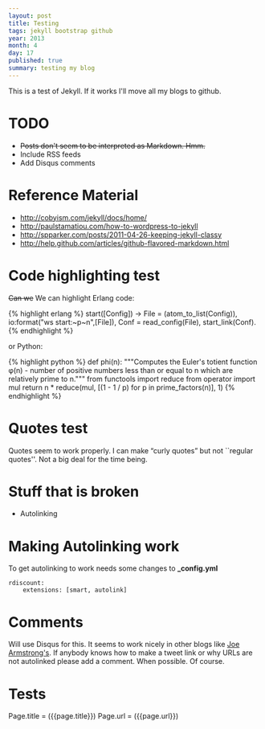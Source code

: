 ```yaml
---
layout: post
title: Testing
tags: jekyll bootstrap github
year: 2013
month: 4
day: 17
published: true
summary: testing my blog
---
```


This is a test of Jekyll. If it works I'll move all my blogs to github.

TODO
====

* <strike>Posts don't seem to be interpreted as Markdown. Hmm.</strike>
* Include RSS feeds
* Add Disqus comments

Reference Material
==================

* http://cobyism.com/jekyll/docs/home/
* http://paulstamatiou.com/how-to-wordpress-to-jekyll
* http://spparker.com/posts/2011-04-26-keeping-jekyll-classy
* http://help.github.com/articles/github-flavored-markdown.html

Code highlighting test
======================

<strike>Can we</strike> We can highlight Erlang code:

{% highlight erlang %}
start([Config]) ->
    File = (atom_to_list(Config)),
    io:format("ws start:~p~n",[File]),
    Conf = read_config(File),
    start_link(Conf).
{% endhighlight %}

or Python:

{% highlight python %}
def phi(n):
    """Computes the Euler's totient function φ(n) -
    number of positive numbers less than or
    equal to n which are relatively prime to n."""
    from functools import reduce
    from operator  import mul
    return n * reduce(mul, [(1 - 1 / p) for p in prime_factors(n)], 1)
{% endhighlight %}


Quotes test
===========

Quotes seem to work properly. I can make &ldquo;curly quotes&rdquo; but not
``regular quotes''. Not a big deal for the time being.

Stuff that is broken
====================

* Autolinking

Making Autolinking work
==========

To get autolinking to work needs some changes to <b>_config.yml</b>

    rdiscount:
        extensions: [smart, autolink]

Comments
========

Will use Disqus for this. It seems to work nicely in other blogs like [Joe Armstrong's](http://joearms.github.io/).
If anybody knows how to make a tweet link or why URLs are not autolinked please add a comment. When possible. Of course.

Tests
=====

Page.title = ({{page.title}})
Page.url = ({{page.url}})
